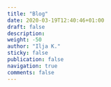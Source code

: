 ```yaml
---
title: "Blog"
date: 2020-03-19T12:40:46+01:00
draft: false
description:
weight: -50
author: "Ilja K."
sticky: false
publication: false
navigation: true
comments: false
---
```



